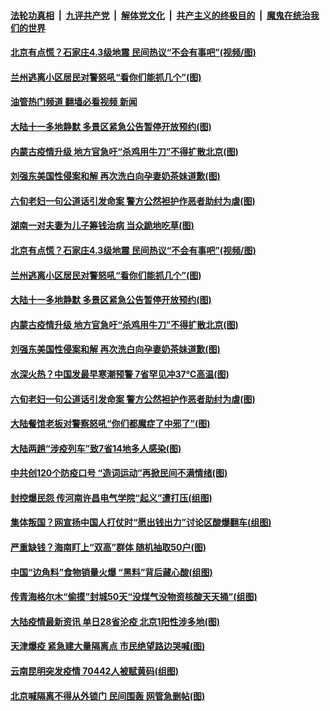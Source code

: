 ####  [法轮功真相](../../../../basic/blob/master/README.md?t=10040131) &nbsp;|&nbsp; [九评共产党](../../../../9ping.md/blob/master/README.md?t=10040131) &nbsp;|&nbsp; [解体党文化](../../../../jtdwh.md/blob/master/README.md?t=10040131)  &nbsp;|&nbsp; [共产主义的终极目的](../../../../gczydzjmd.md/blob/master/README.md?t=10040131) &nbsp;|&nbsp; [魔鬼在统治我们的世界](../../../../mgztzwmdsj.md/blob/master/README.md?t=10040131) 

#### [北京有点慌？石家庄4.3级地震 民间热议“不会有事吧”(视频/图)](../pages/p1/1018199.md?t=10040131) 

#### [兰州逃离小区居民对警怒吼“看你们能抓几个”(图)](../pages/p1/1018172.md?t=10040131) 

#### [油管热门频道 翻墙必看视频 新闻](http://209.250.226.216:81/youtube.html?10040131)

#### [大陆十一多地静默 多景区紧急公告暂停开放预约(图)](../pages/p1/1018185.md?t=10040131) 

#### [内蒙古疫情升级 地方官急吁“杀鸡用牛刀”不得扩散北京(图)](../pages/p1/1018144.md?t=10040131) 

#### [刘强东美国性侵案和解 再次洗白向孕妻奶茶妹道歉(图)](../pages/p1/1018134.md?t=10040131) 

#### [六旬老妇一句公道话引发命案 警方公然袒护作恶者助纣为虐(图)](../pages/p1/1017919.md?t=10040131) 

#### [湖南一对夫妻为儿子筹钱治病 当众跪地吃草(图)](../pages/p1/1018206.md?t=10040131) 

#### [北京有点慌？石家庄4.3级地震 民间热议“不会有事吧”(视频/图)](../pages/p1/1018199.md?t=10040131) 

#### [兰州逃离小区居民对警怒吼“看你们能抓几个”(图)](../pages/p1/1018172.md?t=10040131) 

#### [大陆十一多地静默 多景区紧急公告暂停开放预约(图)](../pages/p1/1018185.md?t=10040131) 

#### [内蒙古疫情升级 地方官急吁“杀鸡用牛刀”不得扩散北京(图)](../pages/p1/1018144.md?t=10040131) 

#### [刘强东美国性侵案和解 再次洗白向孕妻奶茶妹道歉(图)](../pages/p1/1018134.md?t=10040131) 

#### [水深火热？中国发最早寒潮预警 7省罕见冲37℃高温(图)](../pages/p1/1018129.md?t=10040131) 

#### [六旬老妇一句公道话引发命案 警方公然袒护作恶者助纣为虐(图)](../pages/p1/1017919.md?t=10040131) 

#### [大陆餐馆老板对警察怒吼“你们都魔症了中邪了”(图)](../pages/p1/1018087.md?t=10040131) 

#### [大陆两趟“涉疫列车”致7省14地多人感染(图)](../pages/p1/1018069.md?t=10040131) 

#### [中共创120个防疫口号 “造词运动”再掀民间不满情绪(图)](../pages/p1/1018084.md?t=10040131) 

#### [封控爆民怨 传河南许昌电气学院“起义”遭打压(组图)](../pages/p1/1018046.md?t=10040131) 

#### [集体叛国？网宣扬中国人打仗时“愿出钱出力”讨论区酸爆翻车(组图)](../pages/p1/1018018.md?t=10040131) 

#### [严重缺钱？海南盯上“双高”群体 随机抽取50户(图)](../pages/p1/1018005.md?t=10040131) 

#### [中国“边角料”食物销量火爆 “黑料”背后藏心酸(组图)](../pages/p1/1017998.md?t=10040131) 

#### [传青海格尔木“偷摸”封城50天“没煤气没物资核酸天天捅”(组图)](../pages/p1/1017992.md?t=10040131) 

#### [大陆疫情最新资讯 单日28省沦疫 北京1阳性涉多地(图)](../pages/p1/1017968.md?t=10040131) 

#### [天津爆疫 紧急建大量隔离点 市民绝望路边哭喊(图)](../pages/p1/1017953.md?t=10040131) 

#### [云南昆明突发疫情 70442人被赋黄码(组图)](../pages/p1/1017909.md?t=10040131) 

#### [北京喊隔离不得从外锁门 民间围轰 网管急删帖(图)](../pages/p1/1017913.md?t=10040131) 

<img src='http://gfw-breaker.win/goodnews/indexes/p1.md' width='0px' height='0px'/>
